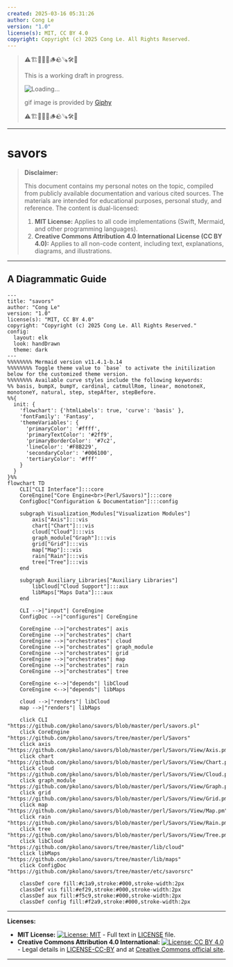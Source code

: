 ```yaml
---
created: 2025-03-16 05:31:26
author: Cong Le
version: "1.0"
license(s): MIT, CC BY 4.0
copyright: Copyright (c) 2025 Cong Le. All Rights Reserved.
---
```



> ⚠️🏗️🚧🦺🧱🪵🪨🪚🛠️👷
> 
> This is a working draft in progress.
> 
> ![Loading...](https://media2.giphy.com/media/v1.Y2lkPTc5MGI3NjExdHdpcnJlbjRma3BjYXJ0OW1oamxwNHliZDVrdzRpemM4ZXljdHMxcyZlcD12MV9pbnRlcm5hbF9naWZfYnlfaWQmY3Q9Zw/3o7TKuWWflyTslSoUM/giphy.gif)
> 
> gif image is provided by [Giphy](https://giphy.com)
> 
> ⚠️🏗️🚧🦺🧱🪵🪨🪚🛠️👷

----


# savors
> **Disclaimer:**
>
> This document contains my personal notes on the topic,
> compiled from publicly available documentation and various cited sources.
> The materials are intended for educational purposes, personal study, and reference.
> The content is dual-licensed:
> 1. **MIT License:** Applies to all code implementations (Swift, Mermaid, and other programming languages).
> 2. **Creative Commons Attribution 4.0 International License (CC BY 4.0):** Applies to all non-code content, including text, explanations, diagrams, and illustrations.
---


## A Diagrammatic Guide 



```mermaid
---
title: "savors"
author: "Cong Le"
version: "1.0"
license(s): "MIT, CC BY 4.0"
copyright: "Copyright (c) 2025 Cong Le. All Rights Reserved."
config:
  layout: elk
  look: handDrawn
  theme: dark
---
%%%%%%%% Mermaid version v11.4.1-b.14
%%%%%%%% Toggle theme value to `base` to activate the initilization below for the customized theme version.
%%%%%%%% Available curve styles include the following keywords:
%% basis, bumpX, bumpY, cardinal, catmullRom, linear, monotoneX, monotoneY, natural, step, stepAfter, stepBefore.
%%{
  init: {
    'flowchart': {'htmlLabels': true, 'curve': 'basis' },
    'fontFamily': 'Fantasy',
    'themeVariables': {
      'primaryColor': '#ffff',
      'primaryTextColor': '#2ff9',
      'primaryBorderColor': '#7c2',
      'lineColor': '#F8B229',
      'secondaryColor': '#006100',
      'tertiaryColor': '#fff'
    }
  }
}%%
flowchart TD
    CLI["CLI Interface"]:::core
    CoreEngine["Core Engine<br>(Perl/Savors)"]:::core
    ConfigDoc["Configuration & Documentation"]:::config

    subgraph Visualization_Modules["Visualization Modules"]
        axis["Axis"]:::vis
        chart["Chart"]:::vis
        cloud["Cloud"]:::vis
        graph_module["Graph"]:::vis
        grid["Grid"]:::vis
        map["Map"]:::vis
        rain["Rain"]:::vis
        tree["Tree"]:::vis
    end

    subgraph Auxiliary_Libraries["Auxiliary Libraries"]
        libCloud["Cloud Support"]:::aux
        libMaps["Maps Data"]:::aux
    end

    CLI -->|"input"| CoreEngine
    ConfigDoc -->|"configures"| CoreEngine

    CoreEngine -->|"orchestrates"| axis
    CoreEngine -->|"orchestrates"| chart
    CoreEngine -->|"orchestrates"| cloud
    CoreEngine -->|"orchestrates"| graph_module
    CoreEngine -->|"orchestrates"| grid
    CoreEngine -->|"orchestrates"| map
    CoreEngine -->|"orchestrates"| rain
    CoreEngine -->|"orchestrates"| tree

    CoreEngine <-->|"depends"| libCloud
    CoreEngine <-->|"depends"| libMaps

    cloud -->|"renders"| libCloud
    map -->|"renders"| libMaps

    click CLI "https://github.com/pkolano/savors/blob/master/perl/savors.pl"
    click CoreEngine "https://github.com/pkolano/savors/tree/master/perl/Savors"
    click axis "https://github.com/pkolano/savors/blob/master/perl/Savors/View/Axis.pm"
    click chart "https://github.com/pkolano/savors/blob/master/perl/Savors/View/Chart.pm"
    click cloud "https://github.com/pkolano/savors/blob/master/perl/Savors/View/Cloud.pm"
    click graph_module "https://github.com/pkolano/savors/blob/master/perl/Savors/View/Graph.pm"
    click grid "https://github.com/pkolano/savors/blob/master/perl/Savors/View/Grid.pm"
    click map "https://github.com/pkolano/savors/blob/master/perl/Savors/View/Map.pm"
    click rain "https://github.com/pkolano/savors/blob/master/perl/Savors/View/Rain.pm"
    click tree "https://github.com/pkolano/savors/blob/master/perl/Savors/View/Tree.pm"
    click libCloud "https://github.com/pkolano/savors/tree/master/lib/cloud"
    click libMaps "https://github.com/pkolano/savors/tree/master/lib/maps"
    click ConfigDoc "https://github.com/pkolano/savors/tree/master/etc/savorsrc"

    classDef core fill:#c1a9,stroke:#000,stroke-width:2px
    classDef vis fill:#ef29,stroke:#000,stroke-width:2px
    classDef aux fill:#f5c9,stroke:#000,stroke-width:2px
    classDef config fill:#f2a9,stroke:#000,stroke-width:2px

```




---
**Licenses:**

- **MIT License:**  [![License: MIT](https://img.shields.io/badge/License-MIT-yellow.svg)](LICENSE) - Full text in [LICENSE](LICENSE) file.
- **Creative Commons Attribution 4.0 International:** [![License: CC BY 4.0](https://licensebuttons.net/l/by/4.0/88x31.png)](LICENSE-CC-BY) - Legal details in [LICENSE-CC-BY](LICENSE-CC-BY) and at [Creative Commons official site](http://creativecommons.org/licenses/by/4.0/).

---
